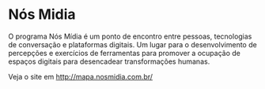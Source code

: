 Nós Midia
=========

O programa Nós Mídia é um ponto de encontro entre pessoas, tecnologias de conversação e plataformas digitais. Um lugar para o desenvolvimento de percepções e exercícios de ferramentas para promover a ocupação de espaços digitais para desencadear transformações humanas.

Veja o site em http://mapa.nosmidia.com.br/
